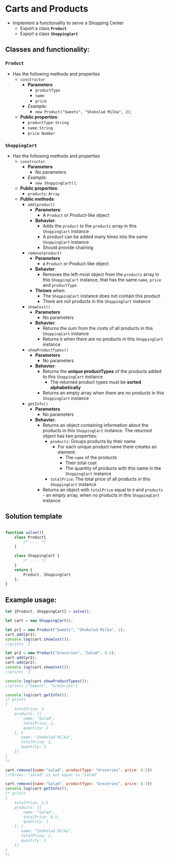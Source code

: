 # Carts and Products

- Implement a functionality to serve a Shopping Center
  - Export a class **`Product`**
  - Export a class **`ShoppingCart`**

## Classes and functionality:

###  `Product`

- Has the following methods and properties
  - `constructor`
    - **Parameters**
      - `productType`
      - `name`
      - `price`
    - _Example_:
      - `new Product("Sweets", "Shokolad Milka", 2)`;
  - **Public properties**:
    -  `productType`: `String`
    -  `name`: `String`
    -  `price`: `Number`

###  `ShoppingCart`

- Has the following methods and properties
  - `constructor`
    - **Parameters**
      - No parameters
    - _Example_: 
      - `new ShoppingCart()`;
  - **Public properties**:
    -  `products`: `Array`
  - **Public methods**:
    - `add(product)`
      - **Parameters**:
        - A `Product` or Product-like object
      - **Behavior**:
        - Adds the `product` to the `products` array in this `ShoppingCart` instance
        - A product can be added many times into the same `ShoppingCart` instance
        - Should provide chaining
    - `remove(product)`
      - **Parameters**
        - a `Product` or Product-like object
      - **Behavior**:
        - Removes the left-most object from the `products` array in this `ShoppingCart` instance, that has the same `name`, `price` and `productType`
      - **Throws** when:
        - The `ShoppingCart` instance does not contain this product
        - There are not products in the `ShoppingCart` instance
    - `showCost()`
      - **Parameters**
        - No parameters
      - **Behavior**:
        - Returns the sum from the costs of all products in this `ShoppingCart` instance
        - Returns `0` when there are no products in this `ShoppingCart` instance
    - `showProductTypes()`
      - **Parameters**
        - No parameters
      - **Behavior**:
        - Returns the **unique productTypes** of the products added to this `ShoppingCart` instance
          - The returned product types must be **sorted alphabetically**
        - Returns an empty array when there are no products in this `ShoppingCart` instance
    - `getInfo()`
      - **Parameters**
        - No parameters
      - **Behavior**:
        - Returns an object containing information about the products in this `ShoppingCart` instance. The returned object has two properties:
          - `products`: Groups products by their name
            - For each unique product name there creates an element:
              - The `name` of the products
              - Their total cost
              - The quantity of products with this name in the `ShoppingCart` instance
          - `totalPrice`: The total price of all products in this `ShoppingCart` instance
        - Returns an object with `totalPrice` equal to `0` and `products` - an empty array, when no products in this `ShoppingCart` instance

## Solution template

```javascript

function solve(){
    class Product{
        /* .... */
    }

    class ShoppingCart {
        /* .... */
    }
    return {
        Product, ShoppingCart
    };
}
```

## Example usage:

```javascript
let {Product, ShoppingCart} = solve();

let cart = new ShoppingCart();

let pr1 = new Product("Sweets", "Shokolad Milka", 2);
cart.add(pr1);
console.log(cart.showCost());
//prints `2`

let pr2 = new Product("Groceries", "Salad", 0.5);
cart.add(pr2);
cart.add(pr2);
console.log(cart.showCost());
//prints `3`

console.log(cart.showProductTypes());
//prints ["Sweets", "Groceries"]

console.log(cart.getInfo());
/* prints
{
    totalPrice: 3
    products: [{
        name: "Salad",
        totalPrice: 1,
        quantity: 2
    }, {
       name: "Shokolad Milka",
       totalPrice: 2,
       quantity: 1 
    }]
}
*/

cart.remove({name:"salad", productType: "Groceries", price: 0.5})
//throws: "salad" is not equal to "Salad"

cart.remove({name:"Salad", productType: "Groceries", price: 0.5})
console.log(cart.getInfo());
/* prints
{
    totalPrice: 2.5
    products: [{
        name: "Salad",
        totalPrice: 0.5,
        quantity: 1
    }, {
       name: "Shokolad Milka",
       totalPrice: 2,
       quantity: 1 
    }]
}
*/
```
